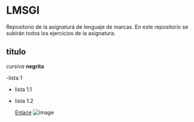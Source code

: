# LMSGI
Repositorio de la asignatura de lenguaje de marcas.
En este repositorio se subirán todos los ejercicios de la asignatura.


## título
*cursiva*
**negrita**

-lista 1
   - lista 1.1
   - lista 1.2

     [Enlace](https://github.com/Danielfo684/LMSGI/edit/main/README.md)
   ![image](https://github.com/Danielfo684/LMSGI/assets/145746911/20a925f9-d3d5-4065-b9a9-6133a4f234e2)

